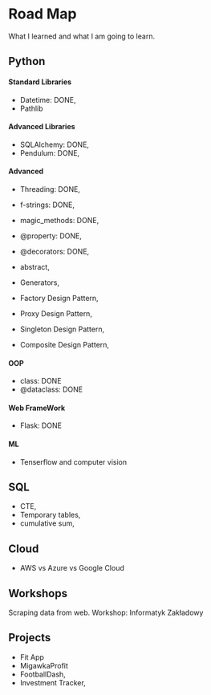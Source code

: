 # Road Map
What I learned and what I am going to learn. 

## Python

#### Standard Libraries
- Datetime: DONE,
- Pathlib

#### Advanced Libraries
- SQLAlchemy: DONE,
- Pendulum: DONE,

#### Advanced
- Threading: DONE,
- f-strings: DONE,
- magic_methods: DONE,
- @property: DONE,
- @decorators: DONE,
- abstract,

- Generators,
- Factory Design Pattern,
- Proxy Design Pattern,
- Singleton Design Pattern,
- Composite Design Pattern,

#### OOP
- class: DONE
- @dataclass: DONE

#### Web FrameWork
- Flask: DONE

#### ML
- Tenserflow and computer vision

## SQL
- CTE,
- Temporary tables,
- cumulative sum,

## Cloud
- AWS vs Azure vs Google Cloud

## Workshops
Scraping data from web. Workshop: Informatyk Zakładowy

## Projects
- Fit App 
- MigawkaProfit
- FootballDash,
- Investment Tracker,